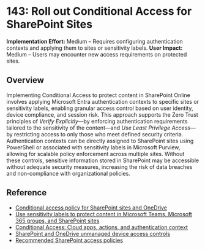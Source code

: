 # 143: Roll out Conditional Access for SharePoint Sites

**Implementation Effort:** Medium – Requires configuring authentication contexts and applying them to sites or sensitivity labels.
**User Impact:** Medium – Users may encounter new access requirements on protected sites.

## Overview

Implementing Conditional Access to protect content in SharePoint Online involves applying Microsoft Entra authentication contexts to specific sites or sensitivity labels, enabling granular access control based on user identity, device compliance, and session risk. This approach supports the Zero Trust principles of *Verify Explicitly*—by enforcing authentication requirements tailored to the sensitivity of the content—and *Use Least Privilege Access*—by restricting access to only those who meet defined security criteria. Authentication contexts can be directly assigned to SharePoint sites using PowerShell or associated with sensitivity labels in Microsoft Purview, allowing for scalable policy enforcement across multiple sites. Without these controls, sensitive information stored in SharePoint may be accessible without adequate security measures, increasing the risk of data breaches and non-compliance with organizational policies.

## Reference

* [Conditional access policy for SharePoint sites and OneDrive](https://learn.microsoft.com/sharepoint/authentication-context-example)
* [Use sensitivity labels to protect content in Microsoft Teams, Microsoft 365 groups, and SharePoint sites](https://learn.microsoft.com/microsoft-365/compliance/sensitivity-labels-teams-groups-sites)
* [Conditional Access: Cloud apps, actions, and authentication context](https://learn.microsoft.com/entra/identity/conditional-access/concept-conditional-access-cloud-apps)
* [SharePoint and OneDrive unmanaged device access controls](https://learn.microsoft.com/sharepoint/control-access-from-unmanaged-devices)
* [Recommended SharePoint access policies](https://learn.microsoft.com/defender-office-365/zero-trust-identity-device-access-policies-sharepoint)
